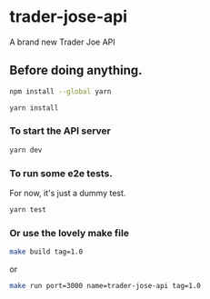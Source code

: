 # trader-jose-api

A brand new Trader Joe API

## Before doing anything.

```bash
npm install --global yarn
```

```bash
yarn install
```

### To start the API server

```bash
yarn dev
```

### To run some e2e tests.

For now, it's just a dummy test.

```bash
yarn test
```

### Or use the lovely make file

```bash
make build tag=1.0
```

or 

```bash
make run port=3000 name=trader-jose-api tag=1.0
```